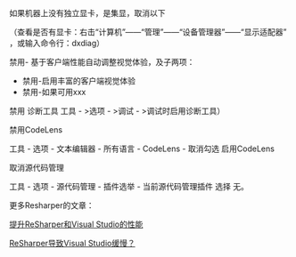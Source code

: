 如果机器上没有独立显卡，是集显，取消以下

（查看是否有显卡：右击“计算机”——“管理”——“设备管理器”——“显示适配器” ，或输入命令行：dxdiag）

禁用- 基于客户端性能自动调整视觉体验，及子两项：

- 禁用-启用丰富的客户端视觉体验
- 禁用-如果可用xxx





禁用 诊断工具  工具 - >选项 - >调试 - >调试时启用诊断工具）



禁用CodeLens

工具 - 选项 - 文本编辑器 - 所有语言 - CodeLens - 取消勾选 启用CodeLens





取消源代码管理

工具 - 选项 - 源代码管理 - 插件选举 - 当前源代码管理插件 选择 无。



更多Resharper的文章：

[提升ReSharper和Visual Studio的性能](https://www.cnblogs.com/zhaoqingqing/p/3896836.html)

[ReSharper导致Visual Studio缓慢？](https://www.cnblogs.com/zhaoqingqing/p/3896826.html)